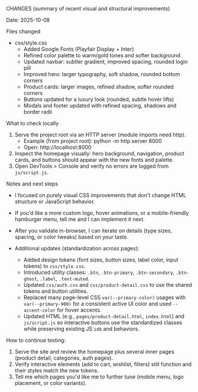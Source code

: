 CHANGES (summary of recent visual and structural improvements)

Date: 2025-10-08

Files changed
- css/style.css
  - Added Google Fonts (Playfair Display + Inter)
  - Refined color palette to warm/gold tones and softer background
  - Updated navbar: subtler gradient, improved spacing, rounded login pill
  - Improved hero: larger typography, soft shadow, rounded bottom corners
  - Product cards: larger images, refined shadow, softer rounded corners
  - Buttons updated for a luxury look (rounded, subtle hover lifts)
  - Modals and footer updated with refined spacing, shadows and border radii

What to check locally
1. Serve the project root via an HTTP server (module imports need http).
   - Example (from project root):
     python -m http.server 8000
   - Open: http://localhost:8000
2. Inspect the homepage visually: hero background, navigation, product cards, and buttons should appear with the new fonts and palette.
3. Open DevTools > Console and verify no errors are logged from `js/script.js`.

Notes and next steps
- I focused on purely visual CSS improvements that don't change HTML structure or JavaScript behavior.
- If you'd like a more custom logo, hover animations, or a mobile-friendly hamburger menu, tell me and I can implement it next.
- After you validate in-browser, I can iterate on details (type sizes, spacing, or color tweaks) based on your taste.

- Additional updates (standardization across pages):
  - Added design tokens (font sizes, button sizes, label color, input tokens) to `css/style.css`.
  - Introduced utility classes: `.btn`, `.btn-primary`, `.btn-secondary`, `.btn-ghost`, `.label`, `.text-muted`.
  - Updated `css/auth.css` and `css/product-detail.css` to use the shared tokens and button utilities.
  - Replaced many page-level CSS `var(--primary-color)` usages with `var(--primary-900)` for a consistent active UI color and used `--accent-color` for hover accents.
  - Updated HTML (e.g., `pages/product-detail.html`, `index.html`) and `js/script.js` so interactive buttons use the standardized classes while preserving existing JS `id`s and behaviors.

How to continue testing:
1. Serve the site and review the homepage plus several inner pages (product detail, categories, auth pages).
2. Verify interactive elements (add to cart, wishlist, filters) still function and their styles match the new tokens.
3. Tell me which pages you'd like me to further tune (mobile menu, logo placement, or color variants).
